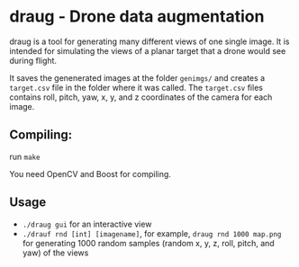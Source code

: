 # draug - Drone data augmentation

draug is a tool for generating many different views of one single
image. It is intended for simulating the views of a planar target that
a drone would see during flight.

It saves the genenerated images at the folder `genimgs/` and creates a
`target.csv` file in the folder where it was called. The `target.csv`
files contains roll, pitch, yaw, x, y, and z coordinates of the camera
for each image.

## Compiling:

run `make`

You need OpenCV and Boost for compiling.

## Usage

- `./draug gui` for an interactive view
- `./drauf rnd [int] [imagename]`,
for example, `draug rnd 1000 map.png` for generating 1000 random
samples (random x, y, z, roll, pitch, and yaw) of the views



